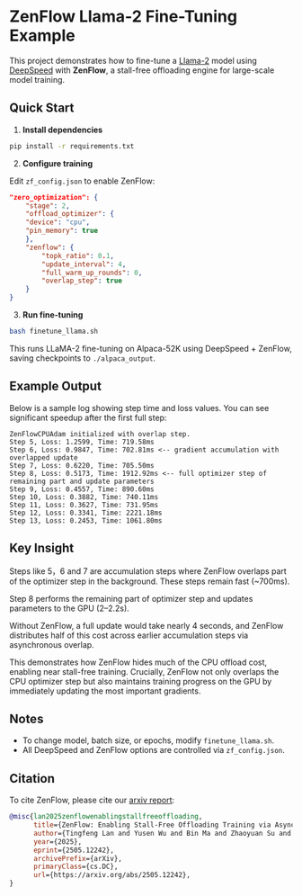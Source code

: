 
# ZenFlow Llama-2 Fine-Tuning Example

This project demonstrates how to fine-tune a [Llama-2](https://huggingface.co/meta-llama) model using [DeepSpeed](https://www.deepspeed.ai/) with **ZenFlow**, a stall-free offloading engine for large-scale model training.

## Quick Start

1. **Install dependencies**

```bash
pip install -r requirements.txt
```

2. **Configure training**

Edit `zf_config.json` to enable ZenFlow:

```json
"zero_optimization": {
    "stage": 2,
    "offload_optimizer": {
    "device": "cpu",
    "pin_memory": true
    },
    "zenflow": {
        "topk_ratio": 0.1,
        "update_interval": 4,
        "full_warm_up_rounds": 0,
        "overlap_step": true
    }
}
```

3. **Run fine-tuning**

```bash
bash finetune_llama.sh
```

This runs LLaMA-2 fine-tuning on Alpaca-52K using DeepSpeed + ZenFlow, saving checkpoints to `./alpaca_output`.

## Example Output

Below is a sample log showing step time and loss values. You can see significant speedup after the first full step:

```
ZenFlowCPUAdam initialized with overlap step.
Step 5, Loss: 1.2599, Time: 719.58ms 
Step 6, Loss: 0.9847, Time: 702.81ms <-- gradient accumulation with overlapped update
Step 7, Loss: 0.6220, Time: 705.50ms
Step 8, Loss: 0.5173, Time: 1912.92ms <-- full optimizer step of remaining part and update parameters
Step 9, Loss: 0.4557, Time: 890.60ms
Step 10, Loss: 0.3882, Time: 740.11ms
Step 11, Loss: 0.3627, Time: 731.95ms
Step 12, Loss: 0.3341, Time: 2221.18ms
Step 13, Loss: 0.2453, Time: 1061.80ms
```

## Key Insight
Steps like 5，6 and 7 are accumulation steps where ZenFlow overlaps part of the optimizer step in the background. These steps remain fast (~700ms).

Step 8 performs the remaining part of optimizer step and updates parameters to the GPU (2–2.2s).

Without ZenFlow, a full update would take nearly 4 seconds, and ZenFlow distributes half of this cost across earlier accumulation steps via asynchronous overlap.

This demonstrates how ZenFlow hides much of the CPU offload cost, enabling near stall-free training. Crucially, ZenFlow not only overlaps the CPU optimizer step but also maintains training progress on the GPU by immediately updating the most important gradients.

## Notes

- To change model, batch size, or epochs, modify `finetune_llama.sh`.
- All DeepSpeed and ZenFlow options are controlled via `zf_config.json`.

## Citation

To cite ZenFlow, please cite our [arxiv report](https://arxiv.org/abs/2505.12242):

```bib
@misc{lan2025zenflowenablingstallfreeoffloading,
      title={ZenFlow: Enabling Stall-Free Offloading Training via Asynchronous Updates}, 
      author={Tingfeng Lan and Yusen Wu and Bin Ma and Zhaoyuan Su and Rui Yang and Tekin Bicer and Masahiro Tanaka and Olatunji Ruwase and Dong Li and Yue Cheng},
      year={2025},
      eprint={2505.12242},
      archivePrefix={arXiv},
      primaryClass={cs.DC},
      url={https://arxiv.org/abs/2505.12242}, 
}
```
